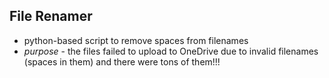 ## File Renamer

- python-based script to remove spaces from filenames
- _purpose_ - the files failed to upload to OneDrive due to invalid filenames (spaces in them) and there were tons of them!!!
